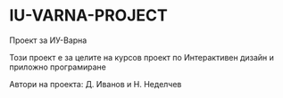 # IU-VARNA-PROJECT
Проект за ИУ-Варна

Този проект е за целите на курсов проект по Интерактивен дизайн и приложно програмиране

Автори на проекта:
Д. Иванов и 
Н. Неделчев
